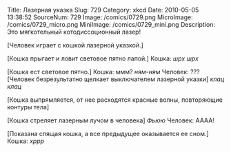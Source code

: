 Title: Лазерная указка 
Slug: 729 
Category: xkcd 
Date: 2010-05-05 13:38:52 
SourceNum: 729 
Image: /comics/0729.png 
MicroImage: /comics/0729_micro.png 
MiniImage: /comics/0729_mini.png 
Description: Это мягкотельный котодиссоционный лазер! 

[Человек играет с кошкой лазерной указкой.]

[Кошка прыгает и ловит световое пятно лапой.]
Кошка: *шрх* *шрх*

[Кошка ест световое пятно.]
Кошка: ммм? *ням-ням*
Человек: ??? 
[Человек безрезультатно щелкает выключателем лазерной указки]
*клац* *клац*

[Кошка выпрямляется, от нее расходятся красные волны, повторяющие контуры тела]

[Кошка стреляет лазерным лучом в человека]
*Фьюю*
Человек: АААА!

[Показана спящая кошка, а все предыдущее оказывается ее сном.]
Кошка: *хррр*